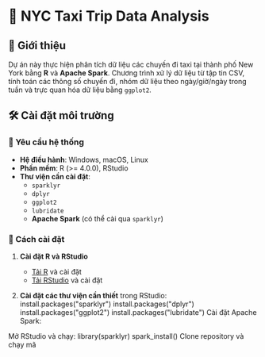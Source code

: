 # 🚖 NYC Taxi Trip Data Analysis

## 📌 Giới thiệu
Dự án này thực hiện phân tích dữ liệu các chuyến đi taxi tại thành phố New York bằng **R** và **Apache Spark**. Chương trình xử lý dữ liệu từ tập tin CSV, tính toán các thông số chuyến đi, nhóm dữ liệu theo ngày/giờ/ngày trong tuần và trực quan hóa dữ liệu bằng `ggplot2`.  

## 🛠️ Cài đặt môi trường

### 📌 Yêu cầu hệ thống
- **Hệ điều hành**: Windows, macOS, Linux  
- **Phần mềm**: R (>= 4.0.0), RStudio  
- **Thư viện cần cài đặt**:  
  - `sparklyr`
  - `dplyr`
  - `ggplot2`
  - `lubridate`  
  - **Apache Spark** (có thể cài qua `sparklyr`)

### 🔧 Cách cài đặt
1. **Cài đặt R và RStudio**  
   - [Tải R](https://cran.r-project.org/) và cài đặt  
   - [Tải RStudio](https://posit.co/download/rstudio-desktop/) và cài đặt  

2. **Cài đặt các thư viện cần thiết** trong RStudio:  
   install.packages("sparklyr")
   install.packages("dplyr")
   install.packages("ggplot2")
   install.packages("lubridate")
Cài đặt Apache Spark:

Mở RStudio và chạy:
library(sparklyr)
spark_install()
Clone repository và chạy mã


